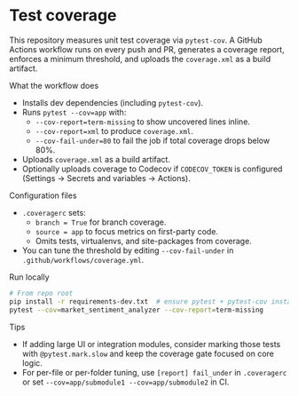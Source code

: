 # Test coverage

This repository measures unit test coverage via `pytest-cov`. A GitHub Actions workflow runs on every push and PR, generates a coverage report, enforces a minimum threshold, and uploads the `coverage.xml` as a build artifact.

What the workflow does
- Installs dev dependencies (including `pytest-cov`).
- Runs `pytest --cov=app` with:
  - `--cov-report=term-missing` to show uncovered lines inline.
  - `--cov-report=xml` to produce `coverage.xml`.
  - `--cov-fail-under=80` to fail the job if total coverage drops below 80%.
- Uploads `coverage.xml` as a build artifact.
- Optionally uploads coverage to Codecov if `CODECOV_TOKEN` is configured (Settings → Secrets and variables → Actions).

Configuration files
- `.coveragerc` sets:
  - `branch = True` for branch coverage.
  - `source = app` to focus metrics on first-party code.
  - Omits tests, virtualenvs, and site-packages from coverage.
- You can tune the threshold by editing `--cov-fail-under` in `.github/workflows/coverage.yml`.

Run locally
```bash
# From repo root
pip install -r requirements-dev.txt  # ensure pytest + pytest-cov installed
pytest --cov=market_sentiment_analyzer --cov-report=term-missing
```

Tips
- If adding large UI or integration modules, consider marking those tests with `@pytest.mark.slow` and keep the coverage gate focused on core logic.
- For per-file or per-folder tuning, use `[report] fail_under` in `.coveragerc` or set `--cov=app/submodule1 --cov=app/submodule2` in CI.
